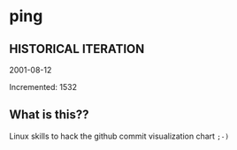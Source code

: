 # ping

## HISTORICAL ITERATION
2001-08-12

Incremented: 1532

## What is this?? 
Linux skills to hack the github commit visualization chart `;-)`
